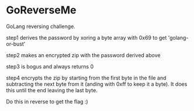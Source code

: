 GoReverseMe
===========
GoLang reversing challenge.  

step1 derives the password by xoring a byte array with 0x69 to get 'golang-or-bust'

step2 makes an encrypted zip with the password derived above

step3 is bogus and always returns 0

step4 encrypts the zip by starting from the first byte in the file and subtracting the next byte from it (anding with 0xff to keep it a byte). It does this until the end leaving the last byte.

Do this in reverse to get the flag :)
